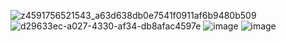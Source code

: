 
![z4591756521543_a63d638db0e7541f0911af6b9480b509](https://github.com/kullhy/news_app/assets/92315061/85cc6373-696b-45a2-8267-fe57ebca509e)
![d29633ec-a027-4330-af34-db8afac4597e](https://github.com/kullhy/news_app/assets/92315061/362d80fd-04b8-4bdc-8b3b-227ea53bb7b3)
![image](https://github.com/kullhy/news_app/assets/92315061/36b960d6-b26c-43f5-a2e3-def6f1339746)
![image](https://github.com/kullhy/news_app/assets/92315061/2b6cae02-1628-4345-9ff4-a7d9997456f0)
